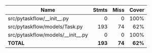 | Name                                  |    Stmts |     Miss |   Cover |
|-------------------------------------- | -------: | -------: | ------: |
| src/pytaskflow/\_\_init\_\_.py        |        0 |        0 |    100% |
| src/pytaskflow/models/Task.py         |      193 |       74 |     62% |
| src/pytaskflow/models/\_\_init\_\_.py |        0 |        0 |    100% |
|                             **TOTAL** |  **193** |   **74** | **62%** |
